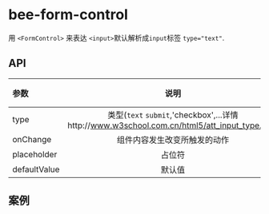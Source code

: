 # bee-form-control

用 `<FormControl>` 来表达 `<input>`默认解析成`input`标签 `type="text"`.


## API

|参数|说明|类型|默认值|
|:--|:---:|:--:|---:|
|type|类型(`text` `submit`,'checkbox',...详情http://www.w3school.com.cn/html5/att_input_type.asp)|string|'input'|
|onChange|组件内容发生改变所触发的动作|function|''|
|placeholder|占位符|string|''|
|defaultValue|默认值|string|''|


## 案例